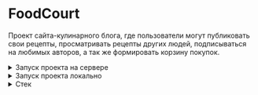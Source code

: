 
# FoodCourt
Проект сайта-кулинарного блога, где пользователи могут публиковать свои рецепты, просматривать рецепты других людей, подписываться на любимых авторов, а так же формировать корзину покупок.

<details>
<summary>Запуск проекта на сервере</summary>

1) Клонировать репозиторий:

```
git clone git@github.com:S-Sagalov/FoodCourt.git
```

2) Выполнить вход на свой сервер

3) Установить docker на сервер:

```
sudo apt install docker.io
```

4) Установить docker-compose на сервер:

```
sudo curl -L "https://github.com/docker/compose/releases/download/1.29.2/docker-compose-$(uname -s)-$(uname -m)" -o /usr/local/bin/docker-compose
```

5) Скопировать на сервер файлы docker-compose.yml и nginx.conf из папки infra


6) Запустить docker-compose:

```
docker-compose up -d --build
```

7) Собрать файлы статики, создать и выполнить миграции:

```
docker-compose exec web python3 manage.py makemigrations
```
```
docker-compose exec web python3 manage.py migrate
```
```
docker-compose exec web python3 manage.py collectstatic --no-input
```
</details>

<details>
<summary>Запуск проекта локально</summary>

1) Клонировать репозиторий и перейти в папку "infra":

```
git clone git@github.com:S-Sagalov/ArtAppreciation.git
cd infra
```
2) Запустить сборку контейнеров:
```
docker-compose -up
```
3) Выполнить миграции:

```
docker-compose exec web python manage.py migrate
```

4) Создать суперпользователя:

```
docker-compose exec web python manage.py createsuperuser
```

5) Собрать файлы статики:

```
docker-compose exec web python3 manage.py collectstatic --no-input
```

6) Заполнить базу данными:

```
docker-compose exec web python manage.py loaddata fixtures.json 
```

</details>

<details>
<summary>Стек</summary>

- [![Python](https://img.shields.io/badge/Python-3.9-blue?style=flat-square&logo=Python&logoColor=3776AB&labelColor=d0d0d0)](https://www.python.org/)
- [![Django](https://img.shields.io/badge/Django-2.2.19-blue?style=flat-square&logo=Django&logoColor=3776AB&labelColor=d0d0d0)](https://docs.djangoproject.com/en/4.2/releases/2.2.19/)
- [![DRF](https://img.shields.io/badge/DRF-3.12.4-blue?style=flat-square&logoColor=3776AB&labelColor=d0d0d0)](https://www.django-rest-framework.org/community/release-notes/#3124)
- [![DRFSimpleJWT](https://img.shields.io/badge/DRF_SimpleJWT-4.8.0-blue?style=flat-square&logoColor=3776AB&labelColor=d0d0d0)](https://django-rest-framework-simplejwt.readthedocs.io/en/latest/)
- [![Docker](https://img.shields.io/badge/Docker-blue?style=flat-square&logo=Docker&logoColor=3776AB&labelColor=d0d0d0)](https://www.docker.com/)
- [![PostgreSQL](https://img.shields.io/badge/PostgreSQL-blue?style=flat-square&logo=PostgreSQL&logoColor=3776AB&labelColor=d0d0d0)](https://www.postgresql.org/)
- [![PostgreSQL](https://img.shields.io/badge/NGINX-blue?style=flat-square&logo=NGINX&logoColor=3776AB&labelColor=d0d0d0)](https://nginx.org/)

</details>
